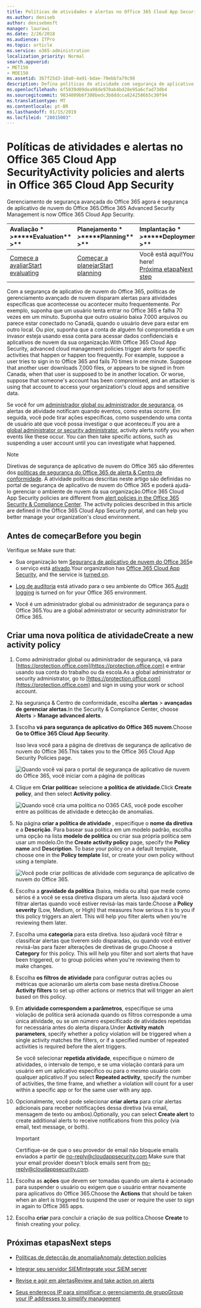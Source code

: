 ```yaml
---
title: Políticas de atividades e alertas no Office 365 Cloud App Security
ms.author: deniseb
author: denisebmsft
manager: laurawi
ms.date: 2/26/2018
ms.audience: ITPro
ms.topic: article
ms.service: o365-administration
localization_priority: Normal
search.appverid:
- MET150
- MOE150
ms.assetid: 367f25d3-10a0-4a91-bdae-70ebb7a79c98
description: Defina políticas de atividade com segurança de aplicativo do Office 365 nuvem para configurar alertas para disparar quando atividades específicas acontecem ou acontecer muito frequentemente. Configurando políticas para acionar os alertas, você pode ser notificado sobre e monitora atividades específicas.
ms.openlocfilehash: 6f5039d09dea98de970ab4bd28e95a6cfad73db4
ms.sourcegitcommit: 9034809b6f308bedc3b8ddcca8242586b5c30f94
ms.translationtype: MT
ms.contentlocale: pt-BR
ms.lasthandoff: 01/15/2019
ms.locfileid: "28015003"
---
```

# <a name="activity-policies-and-alerts-in-office-365-cloud-app-security"></a><span data-ttu-id="34923-104">Políticas de atividades e alertas no Office 365 Cloud App Security</span><span class="sxs-lookup"><span data-stu-id="34923-104">Activity policies and alerts in Office 365 Cloud App Security</span></span>

<span data-ttu-id="34923-105">Gerenciamento de segurança avançada do Office 365 agora é segurança de aplicativo de nuvem do Office 365.</span><span class="sxs-lookup"><span data-stu-id="34923-105">Office 365 Advanced Security Management is now Office 365 Cloud App Security.</span></span>
  
|<span data-ttu-id="34923-106">Avaliação \* *\>*\*</span><span class="sxs-lookup"><span data-stu-id="34923-106">\*\*\*\*Evaluation\*\* \>\*\*</span></span>|<span data-ttu-id="34923-107">Planejamento \* *\>*\*</span><span class="sxs-lookup"><span data-stu-id="34923-107">\*\*\*\*Planning\*\* \>\*\*</span></span>|<span data-ttu-id="34923-108">Implantação \* *\>*\*</span><span class="sxs-lookup"><span data-stu-id="34923-108">\*\*\*\*Deployment\*\* \>\*\*</span></span>|<span data-ttu-id="34923-109">Utilização \* \* \*</span><span class="sxs-lookup"><span data-stu-id="34923-109">\*\*\*\*Utilization\*\*\*\*</span></span>|
|:-----|:-----|:-----|:-----|
|[<span data-ttu-id="34923-110">Comece a avaliar</span><span class="sxs-lookup"><span data-stu-id="34923-110">Start evaluating</span></span>](office-365-cas-overview.md) <br/> |[<span data-ttu-id="34923-111">Começar a planejar</span><span class="sxs-lookup"><span data-stu-id="34923-111">Start planning</span></span>](get-ready-for-office-365-cas.md) <br/> |<span data-ttu-id="34923-112">Você está aqui!</span><span class="sxs-lookup"><span data-stu-id="34923-112">You are here!</span></span>  <br/> [<span data-ttu-id="34923-113">Próxima etapa</span><span class="sxs-lookup"><span data-stu-id="34923-113">Next step</span></span>](anomaly-detection-policies-in-ocas.md) <br/> |[<span data-ttu-id="34923-114">Iniciar a utilização</span><span class="sxs-lookup"><span data-stu-id="34923-114">Start utilizing</span></span>](utilization-activities-for-ocas.md) <br/> |
   
<span data-ttu-id="34923-p102">Com a segurança de aplicativo de nuvem do Office 365, políticas de gerenciamento avançado de nuvem disparam alertas para atividades específicas que acontecesse ou acontecer muito frequentemente. Por exemplo, suponha que um usuário tenta entrar no Office 365 e falha 70 vezes em um minuto. Suponha que outro usuário baixa 7.000 arquivos ou parece estar conectado no Canadá, quando o usuário deve para estar em outro local. Ou pior, suponha que a conta de alguém foi comprometida e um invasor esteja usando essa conta para acessar dados confidenciais e aplicativos de nuvem da sua organização.</span><span class="sxs-lookup"><span data-stu-id="34923-p102">With Office 365 Cloud App Security, advanced cloud management policies trigger alerts for specific activities that happen or happen too frequently. For example, suppose a user tries to sign in to Office 365 and fails 70 times in one minute. Suppose that another user downloads 7,000 files, or appears to be signed in from Canada, when that user is supposed to be in another location. Or worse, suppose that someone's account has been compromised, and an attacker is using that account to access your organization's cloud apps and sensitive data.</span></span>
  
<span data-ttu-id="34923-p103">Se você for um [administrador global ou administrador de segurança](permissions-in-the-security-and-compliance-center.md), os alertas de atividade notificam quando eventos, como estas ocorre. Em seguida, você pode tirar ações específicas, como suspendendo uma conta de usuário até que você possa investigar o que aconteceu.</span><span class="sxs-lookup"><span data-stu-id="34923-p103">If you are a [global administrator or security administrator](permissions-in-the-security-and-compliance-center.md), activity alerts notify you when events like these occur. You can then take specific actions, such as suspending a user account until you can investigate what happened.</span></span>
  
> [!NOTE]
> <span data-ttu-id="34923-p104">Diretivas de segurança de aplicativo de nuvem do Office 365 são diferentes dos [políticas de segurança do Office 365 de alerta &amp; Centro de conformidade](alert-policies.md). A atividade políticas descritas neste artigo são definidas no portal de segurança de aplicativo de nuvem do Office 365 e poderá ajudá-lo gerenciar o ambiente de nuvem da sua organização.</span><span class="sxs-lookup"><span data-stu-id="34923-p104">Office 365 Cloud App Security policies are different from [alert policies in the Office 365 Security &amp; Compliance Center](alert-policies.md). The activity policies described in this article are defined in the Office 365 Cloud App Security portal, and can help you better manage your organization's cloud environment.</span></span> 
  
## <a name="before-you-begin"></a><span data-ttu-id="34923-123">Antes de começar</span><span class="sxs-lookup"><span data-stu-id="34923-123">Before you begin</span></span>

<span data-ttu-id="34923-124">Verifique se:</span><span class="sxs-lookup"><span data-stu-id="34923-124">Make sure that:</span></span>
  
- <span data-ttu-id="34923-125">Sua organização tem [Segurança de aplicativo de nuvem do Office 365](office-365-cas-overview.md)e o serviço está [ativado](turn-on-office-365-cas.md).</span><span class="sxs-lookup"><span data-stu-id="34923-125">Your organization has [Office 365 Cloud App Security](office-365-cas-overview.md), and the service is [turned on](turn-on-office-365-cas.md).</span></span>
    
- <span data-ttu-id="34923-126">[Log de auditoria](turn-audit-log-search-on-or-off.md) está ativado para o seu ambiente do Office 365.</span><span class="sxs-lookup"><span data-stu-id="34923-126">[Audit logging](turn-audit-log-search-on-or-off.md) is turned on for your Office 365 environment.</span></span> 
    
- <span data-ttu-id="34923-127">Você é um administrador global ou administrador de segurança para o Office 365.</span><span class="sxs-lookup"><span data-stu-id="34923-127">You are a global administrator or security administrator for Office 365.</span></span>
    
## <a name="create-a-new-activity-policy"></a><span data-ttu-id="34923-128">Criar uma nova política de atividade</span><span class="sxs-lookup"><span data-stu-id="34923-128">Create a new activity policy</span></span>

1. <span data-ttu-id="34923-129">Como administrador global ou administrador de segurança, vá para [https://protection.office.com](https://protection.office.com) e entrar usando sua conta do trabalho ou da escola.</span><span class="sxs-lookup"><span data-stu-id="34923-129">As a global administrator or security administrator, go to [https://protection.office.com](https://protection.office.com) and sign in using your work or school account.</span></span> 
    
2. <span data-ttu-id="34923-130">Na segurança &amp; Centro de conformidade, escolha **alertas** \> **avançadas de gerenciar alertas**.</span><span class="sxs-lookup"><span data-stu-id="34923-130">In the Security &amp; Compliance Center, choose **Alerts** \> **Manage advanced alerts**.</span></span>
    
3. <span data-ttu-id="34923-131">Escolha **vá para segurança de aplicativo do Office 365 nuvem**.</span><span class="sxs-lookup"><span data-stu-id="34923-131">Choose **Go to Office 365 Cloud App Security**.</span></span>
    
    <span data-ttu-id="34923-132">Isso leva você para a página de diretivas de segurança de aplicativo de nuvem do Office 365.</span><span class="sxs-lookup"><span data-stu-id="34923-132">This takes you to the Office 365 Cloud App Security Policies page.</span></span>
    
    ![Quando você vai para o portal de segurança de aplicativo de nuvem do Office 365, você iniciar com a página de políticas](media/5cb8833c-4e08-438c-bab3-91b5106f6f3f.png)
  
4. <span data-ttu-id="34923-134">Clique em **Criar política**e selecione **a política de atividade**.</span><span class="sxs-lookup"><span data-stu-id="34923-134">Click **Create policy**, and then select **Activity policy**.</span></span>
    
    ![Quando você cria uma política no O365 CAS, você pode escolher entre as políticas de atividade e detecção de anomalias.](media/79f34535-ddf9-4a5b-a0a3-8766bf9c174c.png)
  
5. <span data-ttu-id="34923-p105">Na página **criar a política de atividade** , especifique o **nome da diretiva** e a **Descrição**. Para basear sua política em um modelo padrão, escolha uma opção na lista **modelo de política** ou criar sua própria política sem usar um modelo.</span><span class="sxs-lookup"><span data-stu-id="34923-p105">On the **Create activity policy** page, specify the **Policy name** and **Description**. To base your policy on a default template, choose one in the **Policy template** list, or create your own policy without using a template.</span></span> 
    
    ![Você pode criar políticas de atividade com segurança de aplicativo de nuvem do Office 365.](media/4083a76f-7074-4d6a-8200-6d76d49259d7.png)
  
6. <span data-ttu-id="34923-p106">Escolha a **gravidade da política** (baixa, média ou alta) que mede como sérios é a você se essa diretiva dispara um alerta. Isso ajudará você filtrar alertas quando você estiver revisá-las mais tarde.</span><span class="sxs-lookup"><span data-stu-id="34923-p106">Choose a **Policy severity** (Low, Medium, or High) that measures how serious it is to you if this policy triggers an alert. This will help you filter alerts when you're reviewing them later.</span></span> 
    
7. <span data-ttu-id="34923-p107">Escolha uma **categoria** para esta diretiva. Isso ajudará você filtrar e classificar alertas que tiverem sido disparadas, ou quando você estiver revisá-las para fazer alterações de diretivas de grupo.</span><span class="sxs-lookup"><span data-stu-id="34923-p107">Choose a **Category** for this policy. This will help you filter and sort alerts that have been triggered, or to group policies when you're reviewing them to make changes.</span></span> 
    
8. <span data-ttu-id="34923-143">Escolha **os filtros de atividade** para configurar outras ações ou métricas que acionarão um alerta com base nesta diretiva.</span><span class="sxs-lookup"><span data-stu-id="34923-143">Choose **Activity filters** to set up other actions or metrics that will trigger an alert based on this policy.</span></span> 
    
9. <span data-ttu-id="34923-144">Em **atividade correspondem a parâmetros**, especifique se uma violação de política será acionada quando os filtros corresponde a uma única atividade, ou se um número especificado de atividades repetidas for necessária antes do alerta dispara.</span><span class="sxs-lookup"><span data-stu-id="34923-144">Under **Activity match parameters**, specify whether a policy violation will be triggered when a single activity matches the filters, or if a specified number of repeated activities is required before the alert triggers.</span></span>
    
    <span data-ttu-id="34923-145">Se você selecionar **repetida atividade**, especifique o número de atividades, o intervalo de tempo, e se uma violação contará para um usuário em um aplicativo específico ou para o mesmo usuário com qualquer aplicativo.</span><span class="sxs-lookup"><span data-stu-id="34923-145">If you select **Repeated activity**, specify the number of activities, the time frame, and whether a violation will count for a user within a specific app or for the same user with any app.</span></span>
    
10. <span data-ttu-id="34923-146">Opcionalmente, você pode selecionar **criar alerta** para criar alertas adicionais para receber notificações dessa diretiva (via email, mensagem de texto ou ambos).</span><span class="sxs-lookup"><span data-stu-id="34923-146">Optionally, you can select **Create alert** to create additional alerts to receive notifications from this policy (via email, text message, or both).</span></span> 
    
    > [!IMPORTANT]
    > <span data-ttu-id="34923-147">Certifique-se de que o seu provedor de email não bloqueie emails enviados a partir de no-reply@cloudappsecurity.com.</span><span class="sxs-lookup"><span data-stu-id="34923-147">Make sure that your email provider doesn't block emails sent from no-reply@cloudappsecurity.com.</span></span> 
  
11. <span data-ttu-id="34923-148">Escolha as **ações** que devem ser tomadas quando um alerta é acionado para suspender o usuário ou exigem que o usuário entrar novamente para aplicativos do Office 365.</span><span class="sxs-lookup"><span data-stu-id="34923-148">Choose the **Actions** that should be taken when an alert is triggered to suspend the user or require the user to sign in again to Office 365 apps.</span></span> 
    
12. <span data-ttu-id="34923-149">Escolha **criar** para concluir a criação de sua política.</span><span class="sxs-lookup"><span data-stu-id="34923-149">Choose **Create** to finish creating your policy.</span></span> 
    
## <a name="next-steps"></a><span data-ttu-id="34923-150">Próximas etapas</span><span class="sxs-lookup"><span data-stu-id="34923-150">Next steps</span></span>

- [<span data-ttu-id="34923-151">Políticas de detecção de anomalia</span><span class="sxs-lookup"><span data-stu-id="34923-151">Anomaly detection policies</span></span>](anomaly-detection-policies-in-ocas.md)
    
- [<span data-ttu-id="34923-152">Integrar seu servidor SIEM</span><span class="sxs-lookup"><span data-stu-id="34923-152">Integrate your SIEM server</span></span>](integrate-your-siem-server-with-office-365-cas.md)
    
- [<span data-ttu-id="34923-153">Revise e agir em alertas</span><span class="sxs-lookup"><span data-stu-id="34923-153">Review and take action on alerts</span></span>](review-office-365-cas-alerts.md)
    
- [<span data-ttu-id="34923-154">Seus endereços IP para simplificar o gerenciamento de grupo</span><span class="sxs-lookup"><span data-stu-id="34923-154">Group your IP addresses to simplify management</span></span>](group-your-ip-addresses-in-ocas.md)
    

